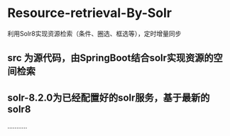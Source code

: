# Resource-retrieval-By-Solr
利用Solr8实现资源检索（条件、圈选、框选等），定时增量同步

## src 为源代码，由SpringBoot结合solr实现资源的空间检索
## solr-8.2.0为已经配置好的solr服务，基于最新的solr8

...........
